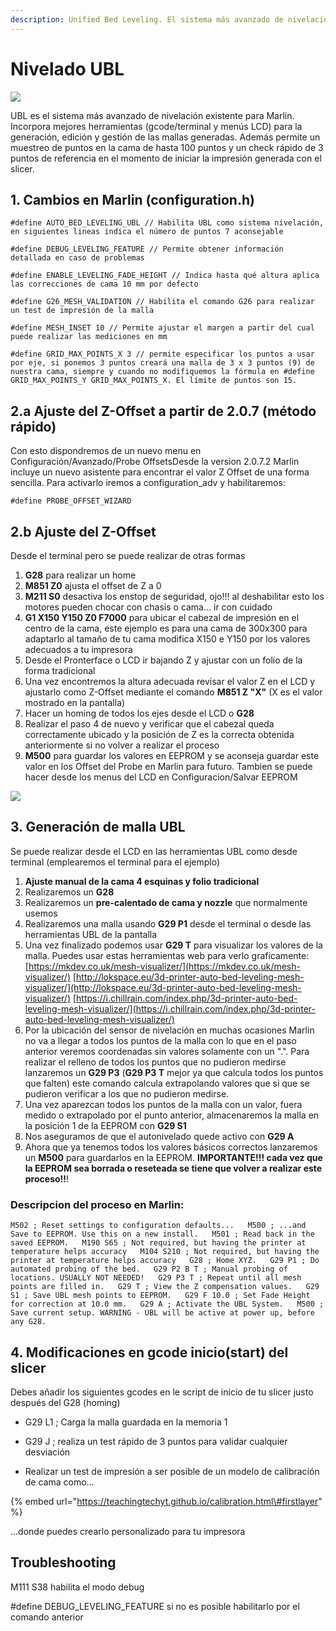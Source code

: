 ```yaml
---
description: Unified Bed Leveling. El sistema más avanzado de nivelación de Marlin
---
```


# Nivelado UBL

![](https://telegra.ph/file/ea2e1181d01693225b0cd.jpg)

UBL es el sistema más avanzado de nivelación existente para Marlin. Incorpora mejores herramientas \(gcode/terminal y menús LCD\) para la generación, edición y gestión de las mallas generadas. Además permite un muestreo de puntos en la cama de hasta 100 puntos y un check rápido de 3 puntos de referencia en el momento de iniciar la impresión generada con el slicer.

## **1. Cambios en Marlin \(configuration.h\)**

`#define AUTO_BED_LEVELING_UBL // Habilita UBL como sistema nivelación, en siguientes lineas indica el número de puntos 7 aconsejable`

`#define DEBUG_LEVELING_FEATURE // Permite obtener información detallada en caso de problemas`

`#define ENABLE_LEVELING_FADE_HEIGHT // Indica hasta qué altura aplica las correcciones de cama 10 mm por defecto`

`#define G26_MESH_VALIDATION // Habilita el comando G26 para realizar un test de impresión de la malla`

`#define MESH_INSET 10 // Permite ajustar el margen a partir del cual puede realizar las mediciones en mm`

`#define GRID_MAX_POINTS_X 3 // permite especificar los puntos a usar por eje, si ponemos 3 puntos creará una malla de 3 x 3 puntos (9) de nuestra cama, siempre y cuando no modifiquemos la fórmula en #define GRID_MAX_POINTS_Y GRID_MAX_POINTS_X. El límite de puntos son 15.`

## **2.a Ajuste del Z-Offset a partir de 2.0.7 \(método rápido\)**

Con esto dispondremos de un nuevo menu en Configuración/Avanzado/Probe OffsetsDesde la version 2.0.7.2 Marlin incluye un nuevo asistente para encontrar el valor Z Offset de una forma sencilla. Para activarlo iremos a configuration\_adv y habilitaremos:  
  
`#define PROBE_OFFSET_WIZARD`

## **2.b Ajuste del Z-Offset**

Desde el terminal pero se puede realizar de otras formas

1. **G28** para realizar un home
2. **M851 Z0** ajusta el offset de Z a 0
3. **M211 S0** desactiva los enstop de seguridad, ojo!!! al deshabilitar esto los motores pueden chocar con chasis o cama... ir con cuidado
4. **G1 X150 Y150 Z0 F7000** para ubicar el cabezal de impresión en el centro de la cama, este ejemplo es para una cama de 300x300 para adaptarlo al tamaño de tu cama modifica X150 e Y150 por los valores adecuados a tu impresora
5. Desde el Pronterface o LCD ir bajando Z y ajustar con un folio de la forma tradicional
6. Una vez encontremos la altura adecuada revisar el valor Z en el LCD y ajustarlo como Z-Offset mediante el comando **M851 Z "X"** \(X es el valor mostrado en la pantalla\)
7. Hacer un homing de todos los ejes desde el LCD o **G28**
8. Realizar el paso 4 de nuevo y verificar que el cabezal queda correctamente ubicado y la posición de Z es la correcta obtenida anteriormente si no volver a realizar el proceso
9. **M500** para guardar los valores en EEPROM y se aconseja guardar este valor en los Offset del Probe en Marlin para futuro. Tambien se puede hacer desde los menus del LCD en Configuracion/Salvar EEPROM

![](https://lh4.googleusercontent.com/Mce2bNax3D9-ZzPxJ1eEDM23ytPynKdZe9kqLu-QJ_yG8f9xu1l_9BsNNJe7U-M2vnE184ULljGgfe_BjbdeSOjRNLDePRR9JZaD678npKjCqQYJJpIv5hqFX74mdBpd2OR5pQOk)

## **3. Generación de malla UBL**

Se puede realizar desde el LCD en las herramientas UBL como desde terminal \(emplearemos el terminal para el ejemplo\)

1. **Ajuste manual de la cama 4 esquinas y folio tradicional**
2. Realizaremos un **G28**
3. Realizaremos un **pre-calentado de cama y nozzle** que normalmente usemos
4. Realizaremos una malla usando **G29 P1** desde el terminal o desde las herramientas UBL de la pantalla
5. Una vez finalizado podemos usar **G29 T** para visualizar los valores de la malla. Puedes usar estas herramientas web para verlo graficamente: [https://mkdev.co.uk/mesh-visualizer/](https://mkdev.co.uk/mesh-visualizer/) [http://lokspace.eu/3d-printer-auto-bed-leveling-mesh-visualizer/](http://lokspace.eu/3d-printer-auto-bed-leveling-mesh-visualizer/) [https://i.chillrain.com/index.php/3d-printer-auto-bed-leveling-mesh-visualizer/](https://i.chillrain.com/index.php/3d-printer-auto-bed-leveling-mesh-visualizer/)
6. Por la ubicación del sensor de nivelación en muchas ocasiones Marlin no va a llegar a todos los puntos de la malla con lo que en el paso anterior veremos coordenadas sin valores solamente con un ".". Para realizar el relleno de todos los puntos que no pudieron medirse lanzaremos un **G29 P3** \(**G29 P3 T** mejor ya que calcula todos los puntos que falten\) este comando calcula extrapolando valores que si que se pudieron verificar a los que no pudieron medirse.
7. Una vez aparezcan todos los puntos de la malla con un valor, fuera medido o extrapolado por el punto anterior, almacenaremos la malla en la posición 1 de la EEPROM con **G29 S1**
8. Nos aseguramos de que el autonivelado quede activo con **G29 A**
9. Ahora que ya tenemos todos los valores básicos correctos lanzaremos un **M500** para guardarlos en la EEPROM. **IMPORTANTE!!! cada vez que la EEPROM sea borrada o reseteada se tiene que volver a realizar este proceso!!**!

### Descripcion del proceso en Marlin:

`M502 ; Reset settings to configuration defaults...  
M500 ; ...and Save to EEPROM. Use this on a new install.  
M501 ; Read back in the saved EEPROM.  
M190 S65 ; Not required, but having the printer at temperature helps accuracy  
M104 S210 ; Not required, but having the printer at temperature helps accuracy  
G28 ; Home XYZ.  
G29 P1 ; Do automated probing of the bed.  
G29 P2 B T ; Manual probing of locations. USUALLY NOT NEEDED!  
G29 P3 T ; Repeat until all mesh points are filled in.  
G29 T ; View the Z compensation values.  
G29 S1 ; Save UBL mesh points to EEPROM.  
G29 F 10.0 ; Set Fade Height for correction at 10.0 mm.  
G29 A ; Activate the UBL System.  
M500 ; Save current setup. WARNING - UBL will be active at power up, before any G28.`

## **4. Modificaciones en gcode inicio\(start\) del slicer**

Debes añadir los siguientes gcodes en le script de inicio de tu slicer justo después del G28 \(homing\)

 - G29 L1 ; Carga la malla guardada en la memoria 1

 - G29 J ; realiza un test rápido de 3 puntos para validar cualquier desviación

 - Realizar un test de impresión a ser posible de un modelo de calibración de cama como... 

{% embed url="https://teachingtechyt.github.io/calibration.html\#firstlayer" %}

...donde puedes crearlo personalizado para tu impresora

## **Troubleshooting**

M111 S38 habilita el modo debug

\#define DEBUG\_LEVELING\_FEATURE si no es posible habilitarlo por el comando anterior

